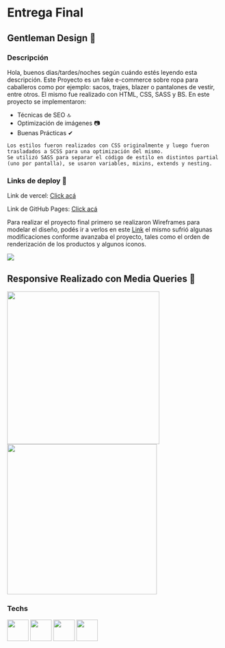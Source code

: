 <h1> Entrega Final </h1>
<h2> Gentleman Design 👔</h2>
<div>
  <h3>Descripción</h3>
  <p>
    Hola, buenos dias/tardes/noches según cuándo estés leyendo esta descripción. Este Proyecto es un fake e-commerce sobre ropa para caballeros como por ejemplo: sacos, trajes, blazer o pantalones de vestir, entre otros. El mismo fue realizado con HTML, CSS, SASS y BS.
    En este proyecto se implementaron:
    <ul>
      <li>
        Técnicas de SEO 🔝
      </li>
      <li>
        Optimización de imágenes 📷
      </li>
      <li>
        Buenas Prácticas ✔
      </li>
    </ul>

    Los estilos fueron realizados con CSS originalmente y luego fueron trasladados a SCSS para una optimización del mismo.
    Se utilizó SASS para separar el código de estilo en distintos partial (uno por pantalla), se usaron variables, mixins, extends y nesting.
  </p>
</div>
<div>
  <h3>Links de deploy 🔗</h3>
  <p> Link de vercel: <a href="https://gentleman-design.vercel.app/" target="_blank"> Click acá</a></p>
  <p> Link de GitHub Pages: <a href="https://marianoarias1.github.io/PreEntrega2-MarianoArias/" target="_blank"> Click acá</a></p>
</div>
<div>
  <p>
  Para realizar el proyecto final primero se realizaron Wireframes para modelar el diseño, podés ir a verlos en este <a href="https://docs.google.com/document/d/1H89j0eEWJ1MAIQwD2Ps5z2_JWnsdc7v81SkL8_HPQKM/edit?usp=sharing" target="_blank">Link</a> el mismo sufrió algunas modificaciones conforme avanzaba el proyecto, tales como el orden de renderización de los productos y algunos iconos.
  </p>
  <img src="https://github-production-user-asset-6210df.s3.amazonaws.com/93659158/248093886-56663a99-b5df-440e-a68b-59fa4753308a.png">
</div>
<h2> Responsive Realizado con Media Queries 📱</h2>
<section>
  <img src='https://github.com/marianoarias1/PreEntrega2-MarianoArias/assets/93659158/20676a93-68ad-4c64-bea8-629a5d1f075f' style="width:356px;">
  <img src='https://github.com/marianoarias1/PreEntrega2-MarianoArias/assets/93659158/852f7695-5b54-45fd-951c-c9f5e52f45b8' style="width: 350px;">
</section>


<div>
  <h3>Techs</h3>
  <img src="https://cdn-icons-png.flaticon.com/512/888/888859.png" style="width: 50px;">
  <img src="https://cdn-icons-png.flaticon.com/512/5968/5968242.png" style="width: 50px;">
  <img src="https://cdn-icons-png.flaticon.com/512/5968/5968358.png" style="width: 50px;">
  <img src="https://cdn-icons-png.flaticon.com/512/5968/5968672.png" style="width: 50px;">
</div>
